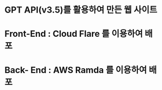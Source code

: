 # GPT API(v3.5)를 활용하여 만든 웹 사이트

# Front-End : Cloud Flare 를 이용하여 배포
# Back- End : AWS Ramda 를 이용하여 배포
